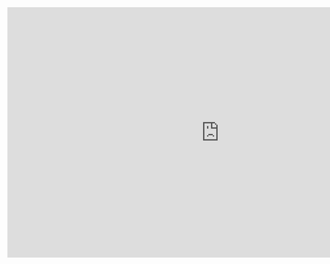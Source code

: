<iframe src="https://docs.google.com/presentation/d/e/2PACX-1vSaxCI-Y7fAWFdAZZ7dSyibK5i3X4mVdh9-_rJrWB4K6PzKm49wb9ozmtZ3QynFt1W-kFff_Cx50_HJ/embed?start=false&loop=false&delayms=3000" frameborder="0" width="960" height="569" allowfullscreen="true" mozallowfullscreen="true" webkitallowfullscreen="true"></iframe>
